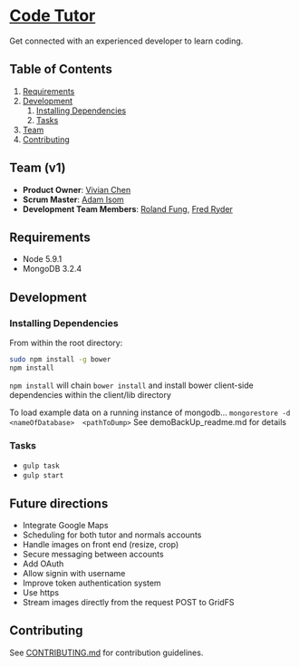 # [Code Tutor](http://104.131.176.9/)

Get connected with an experienced developer to learn coding.

## Table of Contents

1. [Requirements](#requirements)
1. [Development](#development)
    1. [Installing Dependencies](#installing-dependencies)
    1. [Tasks](#tasks)
1. [Team](#team)
1. [Contributing](#contributing)

## Team (v1)
  - __Product Owner__: [Vivian Chen](https://github.com/vichen)
  - __Scrum Master__: [Adam Isom](https://github.com/adamrgisom)
  - __Development Team Members__: [Roland Fung](https://github.com/rolandfung), [Fred Ryder](https://github.com/fredryder)


## Requirements
- Node 5.9.1
- MongoDB 3.2.4

## Development

### Installing Dependencies

From within the root directory:

```sh
sudo npm install -g bower
npm install
```

`npm install` will chain `bower install` and install bower client-side dependencies within the client/lib directory

To load example data on a running instance of mongodb...
`mongorestore -d <nameOfDatabase>  <pathToDump>`
See demoBackUp_readme.md for details

### Tasks
- `gulp task`
- `gulp start`


## Future directions
- Integrate Google Maps
- Scheduling for both tutor and normals accounts
- Handle images on front end (resize, crop)
- Secure messaging between accounts
- Add OAuth
- Allow signin with username
- Improve token authentication system
- Use https
- Stream images directly from the request POST to GridFS

## Contributing
See [CONTRIBUTING.md](CONTRIBUTING.md) for contribution guidelines.
